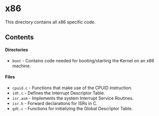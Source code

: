 # x86
This directory contains all x86 specific code.

## Contents

#### Directories
- `boot` - Contains code needed for booting/starting the Kernel on an x86 machine.

#### Files
- `cpuid.c` - Functions that make use of the CPUID instruction.
- `idt.c` - Defines the Interrupt Descriptor Table.
- `isr.asm` - Implements the system Interrupt Service Routines.
- `isr.h` - Forward declarations for ISRs in C.
- `gdt.c` - Functions for initializing the Global Descriptor Table.
